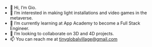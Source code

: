 - 👋 Hi, I’m Gio.
- 👀 I’m interested in making light installations and video games in the metaverse.
- 🌱 I’m currently learning at App Academy to become a Full Stack Engineer.
- 💞️ I’m looking to collaborate on 3D and 4D projects.
- 📫 You can reach me at tinyglobalvillage@gmail.com 

<!---
tinygvillage/tinygvillage is a ✨ special ✨ repository because its `README.md` (this file) appears on your GitHub profile.
You can click the Preview link to take a look at your changes.
--->

